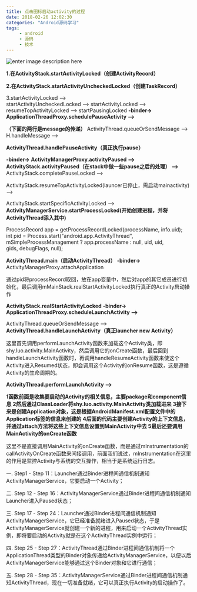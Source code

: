 ```yaml
---
title: 点击图标启动activity的过程
date: 2018-02-26 12:02:30
categories: "Android源码学习"
tags:
     - android
     - 源码
     - 技术
---
```


![enter image description here](http://hi.csdn.net/attachment/201108/14/0_1313305334OkCc.gif)

**1.在ActivityStack.startActivityLocked（创建ActivityRecord）**

**2.在ActivityStack.startActivityUncheckedLocked（创建TaskRecord）**

3.startActivityLocked -->  
startActivityUncheckedLocked --> 
startActivityLocked --> 
resumeTopActivityLocked --> 
startPausingLocked 
**-binder->** 
**ApplicationThreadProxy.schedulePauseActivity -->** 

**（下面的两行是message的传递）**
ActivityThread.queueOrSendMessage --> 
H.handleMessage --> 

**ActivityThread.handlePauseActivity（真正执行pause）** 

**-binder->** 
**ActivityManagerProxy.activityPaused -->** 
**ActivityStack.activityPaused（在stack中做一些pause之后的处理） -->**
ActivityStack.completePauseLocked --> 

ActivityStack.resumeTopActivityLocked(launcer已停止，需启动mainactivity) -->  

ActivityStack.startSpecificActivityLocked --> 
**ActivityManagerService.startProcessLocked(开始创建进程，并将ActivityThread添入其中)**

ProcessRecord app = getProcessRecordLocked(processName, info.uid);  
int pid = Process.start("android.app.ActivityThread",  
                mSimpleProcessManagement ? app.processName : null, uid, uid,  
                gids, debugFlags, null); 

**ActivityThread.main（启动ActivityThread）** 
**-binder->** 
ActivityManagerProxy.attachApplication 

通过pid将processRecord取回，放在app变量中，然后对app的其它成员进行初始化，最后调用mMainStack.realStartActivityLocked执行真正的Activity启动操作

**ActivityStack.realStartActivityLocked** 
**-binder->** 
**ApplicationThreadProxy.scheduleLaunchActivity -->** 

ActivityThread.queueOrSendMessage --> 
**ActivityThread.handleLaunchActivity（真正launcher new Activity）** 

这里首先调用performLaunchActivity函数来加载这个Activity类，即shy.luo.activity.MainActivity，然后调用它的onCreate函数，最后回到handleLaunchActivity函数时，再调用handleResumeActivity函数来使这个Activity进入Resumed状态，即会调用这个Activity的onResume函数，这是遵循Activity的生命周期的。

**ActivityThread.performLaunchActivity -->**

**1函数前面是收集要启动的Activity的相关信息，主要package和component信息**
**2然后通过ClassLoader将shy.luo.activity.MainActivity类加载进来**
**3接下来是创建Application对象，这是根据AndroidManifest.xml配置文件中的Application标签的信息来创建的**
**4后面的代码主要创建Activity的上下文信息，并通过attach方法将这些上下文信息设置到MainActivity中去**
**5最后还要调用MainActivity的onCreate函数**

这里不是直接调用MainActivity的onCreate函数，而是通过mInstrumentation的callActivityOnCreate函数来间接调用，前面我们说过，mInstrumentation在这里的作用是监控Activity与系统的交互操作，相当于是系统运行日志。



 一. Step1 - Step 11：Launcher通过Binder进程间通信机制通知ActivityManagerService，它要启动一个Activity；

二. Step 12 - Step 16：ActivityManagerService通过Binder进程间通信机制通知Launcher进入Paused状态；

三. Step 17 - Step 24：Launcher通过Binder进程间通信机制通知ActivityManagerService，它已经准备就绪进入Paused状态，于是ActivityManagerService就创建一个新的进程，用来启动一个ActivityThread实例，即将要启动的Activity就是在这个ActivityThread实例中运行；

四. Step 25 - Step 27：ActivityThread通过Binder进程间通信机制将一个ApplicationThread类型的Binder对象传递给ActivityManagerService，以便以后ActivityManagerService能够通过这个Binder对象和它进行通信；

五. Step 28 - Step 35：ActivityManagerService通过Binder进程间通信机制通知ActivityThread，现在一切准备就绪，它可以真正执行Activity的启动操作了。 